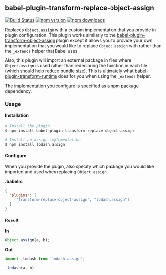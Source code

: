 ## babel-plugin-transform-replace-object-assign
[![Build Status](https://travis-ci.org/newoga/babel-plugin-transform-replace-object-assign.svg?branch=master)](https://travis-ci.org/newoga/babel-plugin-transform-replace-object-assign)
[![npm version](https://img.shields.io/npm/v/babel-plugin-transform-replace-object-assign.svg?style=flat-square)](https://www.npmjs.com/package/babel-plugin-transform-replace-object-assign)
[![npm downloads](https://img.shields.io/npm/dm/babel-plugin-transform-replace-object-assign.svg?style=flat-square)](https://www.npmjs.com/package/babel-plugin-transform-replace-object-assign)

Replaces `Object.assign` with a custom implementation that you provide in plugin configuration. This plugin works similarly to the [babel-plugin-transform-object-assign](https://www.npmjs.com/package/babel-plugin-transform-object-assign) plugin except it allows you to provide your own implementation that you would like to replace `Object.assign` with rather than the `_extends` helper that Babel uses.

Also, this plugin will import an external package in files where `Object.assign` is used rather than redeclaring the function in each file (which should help reduce bundle size). This is ultimately what [babel-plugin-transform-runtime](https://www.npmjs.com/package/babel-plugin-transform-runtime) does for you when using the `_extends` helper.

The implementation you configure is specified as a npm package dependency.

### Usage

#### Installation

```sh
# Install the plugin
$ npm install babel-plugin-transform-replace-object-assign

# Install an assign implementation
$ npm install lodash.assign
```

#### Configure

When you provide the plugin, also specify which package you would like imported and used when replacing `Object.assign`.

**.babelrc**

```json
{
  "plugins": [
    ["transform-replace-object-assign", "lodash.assign"]
  ] 
}
```

#### Result

**In**

```js
Object.assign(a, b);
```

**Out**

```js
import _lodash from 'lodash.assign';

_lodash(a, b)

```
